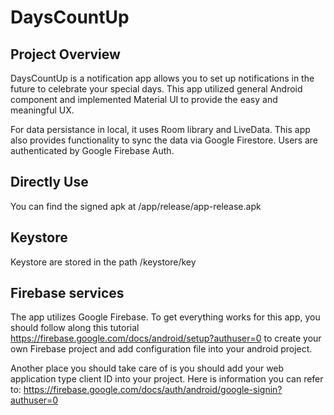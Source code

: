 # DaysCountUp

## Project Overview

DaysCountUp is a notification app allows you to set up notifications in the future to celebrate your special days. This app utilized general Android component and implemented Material UI to provide the easy and meaningful UX. 

For data persistance in local, it uses Room library and LiveData. This app also provides functionality to sync the data via Google Firestore. Users are authenticated by Google Firebase Auth.

## Directly Use

You can find the signed apk at /app/release/app-release.apk

## Keystore

Keystore are stored in the path /keystore/key

## Firebase services

The app utilizes Google Firebase. To get everything works for this app, you should follow along this tutorial https://firebase.google.com/docs/android/setup?authuser=0 to create your own Firebase project and add configuration file into your android project.

Another place you should take care of is you should add your web application type client ID into your project. Here is information you can refer to: https://firebase.google.com/docs/auth/android/google-signin?authuser=0